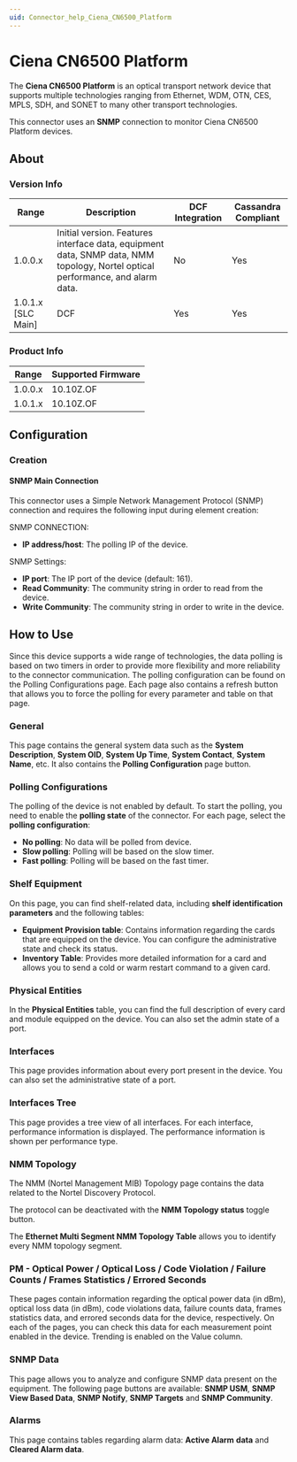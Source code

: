 ```yaml
---
uid: Connector_help_Ciena_CN6500_Platform
---
```


# Ciena CN6500 Platform

The **Ciena CN6500 Platform** is an optical transport network device that supports multiple technologies ranging from Ethernet, WDM, OTN, CES, MPLS, SDH, and SONET to many other transport technologies.

This connector uses an **SNMP** connection to monitor Ciena CN6500 Platform devices.

## About

### Version Info

| **Range**            | **Description**                                                                                                                | **DCF Integration** | **Cassandra Compliant** |
|----------------------|--------------------------------------------------------------------------------------------------------------------------------|---------------------|-------------------------|
| 1.0.0.x              | Initial version. Features interface data, equipment data, SNMP data, NMM topology, Nortel optical performance, and alarm data. | No                  | Yes                     |
| 1.0.1.x \[SLC Main\] | DCF                                                                                                                            | Yes                 | Yes                     |

### Product Info

| Range     | Supported Firmware     |
|-----------|------------------------|
| 1.0.0.x   | 10.10Z.OF              |
| 1.0.1.x   | 10.10Z.OF              |

## Configuration

### Creation

#### SNMP Main Connection

This connector uses a Simple Network Management Protocol (SNMP) connection and requires the following input during element creation:

SNMP CONNECTION:

- **IP address/host**: The polling IP of the device.

SNMP Settings:

- **IP port**: The IP port of the device (default: 161).
- **Read Community**: The community string in order to read from the device.
- **Write Community**: The community string in order to write in the device.

## How to Use

Since this device supports a wide range of technologies, the data polling is based on two timers in order to provide more flexibility and more reliability to the connector communication. The polling configuration can be found on the Polling Configurations page. Each page also contains a refresh button that allows you to force the polling for every parameter and table on that page.

### General

This page contains the general system data such as the **System Description**, **System OID**, **System Up Time**, **System Contact**, **System Name**, etc. It also contains the **Polling Configuration** page button.

### Polling Configurations

The polling of the device is not enabled by default. To start the polling, you need to enable the **polling state** of the connector. For each page, select the **polling configuration**:

- **No polling**: No data will be polled from device.
- **Slow polling**: Polling will be based on the slow timer.
- **Fast polling**: Polling will be based on the fast timer.

### Shelf Equipment

On this page, you can find shelf-related data, including **shelf identification parameters** and the following tables:

- **Equipment Provision table**: Contains information regarding the cards that are equipped on the device. You can configure the administrative state and check its status.
- **Inventory Table**: Provides more detailed information for a card and allows you to send a cold or warm restart command to a given card.

### Physical Entities

In the **Physical Entities** table, you can find the full description of every card and module equipped on the device. You can also set the admin state of a port.

### Interfaces

This page provides information about every port present in the device. You can also set the administrative state of a port.

### Interfaces Tree

This page provides a tree view of all interfaces. For each interface, performance information is displayed. The performance information is shown per performance type.

### NMM Topology

The NMM (Nortel Management MIB) Topology page contains the data related to the Nortel Discovery Protocol.

The protocol can be deactivated with the **NMM Topology status** toggle button.

The **Ethernet Multi Segment NMM Topology Table** allows you to identify every NMM topology segment.

### PM - Optical Power / Optical Loss / Code Violation / Failure Counts / Frames Statistics / Errored Seconds

These pages contain information regarding the optical power data (in dBm), optical loss data (in dBm), code violations data, failure counts data, frames statistics data, and errored seconds data for the device, respectively. On each of the pages, you can check this data for each measurement point enabled in the device. Trending is enabled on the Value column.

### SNMP Data

This page allows you to analyze and configure SNMP data present on the equipment. The following page buttons are available: **SNMP USM**, **SNMP View Based Data**, **SNMP Notify**, **SNMP Targets** and **SNMP Community**.

### Alarms

This page contains tables regarding alarm data: **Active Alarm** **data** and **Cleared Alarm data**.
